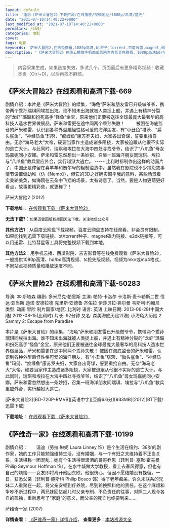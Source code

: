 ```yaml
---
layout: default
title: '电影《萨米大冒险2》下载资源/在线播放/视频地址/1080p/高清/蓝光'
date: "2021-07-10T14:40:22+0800"
last_modified_at: "2021-07-10T14:40:22+0800"
permalink: /669/
categories: 电影
cover:
tags: 电影
keywords: '萨米大冒险2,在线免费看,1080p高清,bt种子,torrent,百度云盘,magnet,磁力链,迅雷下载资源'
description: '《萨米大冒险2》在线云播放手机西瓜影院吉吉影音免费看，1080p高清bd/hd未删减完整版和tc抢先枪版，mkv/mp4格式，附带bt/torrent种子、magnet/磁力链、百度云盘、网盘资源迅雷下载链接'
---
```


>内容采集生成，如果链接失效，多试几个，页面最后有更多精彩视频！收藏本页（Ctrl+D)，以后再找不麻烦。


## 《萨米大冒险2》在线观看和高清下载-669

剧情介绍：本片是《萨米大冒险》的续集，“海龟”萨米和朋友雷已升级做爷爷，携带两个乖孙瑞琪同埃拉出海。谁不知未出海就被人类捉上船，并遇上有精神分裂的“龙虾”璐璐和扮死高手“怪鱼”金宝，原来他们正要被送往全球最庞大最奢华的高科技人造水世界做展品，萨米和雷更在途中同两个乖孙失散！  　　被困在海底监仓的萨米和雷，认识到各种外型趣怪性格可爱的海洋朋友，有“小丑鱼”塔茨、“扁头鲨鱼”、“神经质鱼”玛努、“痴缠鱼”康苏罗夫妇，大家各出奇谋，誓要重拾自由。无奈“海马老大”大帝，硬要当家作主造成诸多阻挠，大家被迫跟从他很不实际的逃亡大计。与此同时，瑞琪和埃拉在大海中四处寻找爷爷，结识了“八爪鱼”母女玛嘉妮同小安娜。萨米和雷忽然想出一条妙招，召集一班海洋朋友同瑞琪、埃拉与“八爪鱼”救兵里应外合，实行越狱大逃亡。 ----- 比利时都制作出这样的动画片了，中国还是停留在喜羊羊和赛尔号的粗制滥造中。虽然我在影院也不少抱怨故事情节设置偏幼稚（仿《Nemo》），但它的3D之好确实超乎我的意料，某些场景着实美轮美奂，如海鸥在云朵中飞翔的场景，太有诗意了。当然，要是人物更萌更好看点，故事更精彩些，就更棒了！


萨米大冒险2 (2012)

**下载地址**： [在线观看下载 《萨米大冒险2》](https://www.btbtdy.me/btdy/dy5580.html) 


**无法下载?**：`如果迅雷因版权原因无法下载，关注微信公众号 `

**其他方法1**：从百度云网盘下载视频，百度云网盘支持在线观看，非会员有限制，如果能找到迅雷下载链接、bt/torrent种子、magnet磁力链接、e2dk链接等，可以用迅雷、比特彗星等工具将完整视频下载到本地。

**其他方法2**：用手机云播、西瓜影院、吉吉影音等在线免费观看《萨米大冒险2》，一般提供1080p高清、hd/bd高清视频、tc抢先版视频，视频为mkv或mp4格式，不同站点视频质量和播放速度不同。


## 《萨米大冒险2》在线观看和高清下载-50283

导演: 本·斯塔森 编剧: 多米尼克·帕里斯 主演: 帕特·卡洛尔 卡洛斯·麦卡勒斯二世 信达·亚当斯 迪诺·安德拉德 克里斯·安德鲁·齐佑拉 伊莎贝拉·弗尔曼 韦斯利·约翰尼 类型: 动画 冒险 制片国家/地区: 比利时 语言: 英语 上映日期: 2013-06-28(中国大陆) 2012-08-15(比利时) 片长: 92分钟 又名: 森美海底历险2(港) 小海龟大历险 2 Sammy 2: Escape from Paradise

本片是《萨米大冒险》的续集，“海龟”萨米和朋友雷已升级做爷爷，携带两个乖孙瑞琪同埃拉出海。谁不知未出海就被人类捉上船，并遇上有精神分裂的“龙虾”璐璐和扮死高手“怪鱼”金宝，原来他们正要被送往全球最庞大最奢华的高科技人造水世界做展品，萨米和雷更在途中同两个乖孙失散！ 被困在海底监仓的萨米和雷，认识到各种外型趣怪性格可爱的海洋朋友，有“小丑鱼”塔茨、“扁头鲨鱼”、“神经质鱼”玛努、“痴缠鱼”康苏罗夫妇，大家各出奇谋，誓要重拾自由。无奈“海马老大”大帝，硬要当家作主造成诸多阻挠，大家被迫跟从他很不实际的逃亡大计。与此同时，瑞琪和埃拉在大海中四处寻找爷爷，结识了“八爪鱼”母女玛嘉妮同小安娜。萨米和雷忽然想出一条妙招，召集一班海洋朋友同瑞琪、埃拉与“八爪鱼”救兵里应外合，实行越狱大逃亡。


[萨米大冒险2][BD-720P-RMVB][英语中字][豆瓣6.6分][933MB][2012][BT下载/迅雷下载]

**下载地址**： [在线观看下载 《萨米大冒险2》](https://www.btdx8.com/torrent/sammys_adventures_2_2012.html) 


## 《萨维奇一家》在线观看和高清下载-10199

剧情介绍：　　温迪（劳拉·琳妮 Laura Linney 饰）是个生活在纽约、38岁的剧作家，她的工作只能勉强维持生活，没有婚姻，与一个有妇之夫维持着不正当关系，生活堪称一团混乱；她有个生活得很潇洒的哥哥乔恩（菲利普· 塞默·霍夫曼 Philip Seymour Hoffman 饰），在水牛城做大学教授，看上去春风得意，但也有自己的烦恼——女友即将离开他回东欧，他很伤心，但因不愿结婚没有挽留。一日，获悉父亲（菲利普·鲍斯科 Philip Bosco 饰）得了老年痴呆，许久未联系的兄妹二人重聚在一起，将父亲安顿到疗养院，尽到轮换照料他的责任。在这个麻烦和争吵不断过程中，两兄妹回忆起儿时父亲专制、不负责任的往事，对照二人现今各自的孤独，重新思考了“家庭”的意义，而父亲的死亡也终要到来……


萨维奇一家 (2007)

**详情查看**： [《萨维奇一家》详情介绍](/movie/10199/)， **查看更多**：[本站资源大全](/movie/t/all/)

